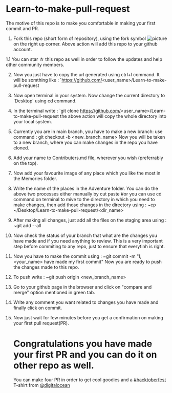 # Learn-to-make-pull-request
The motive of this repo is to make you comfortable in making your first commit and PR.

1. Fork this repo (short form of repository), using the fork symbol ![picture](https://img.icons8.com/ios/2x/code-fork.png) on the right up corner.
    Above action will add this repo to your github account.
    
1.1 You can star ☆ this repo as well in order to follow the updates and help other community members.

2. Now you just have to copy the url generated using ctrl+l command.
   It will be somthing like : `https://github.com/<user_name>/Learn-to-make-pull-request
   
3. Now open terminal in your system.
   Now change the current directory to 'Desktop' using cd command.
   
4. In the terminal write :
    `git clone  https://github.com/<user_name>/Learn-to-make-pull-request
    the above action will copy the whole directory into your local system.
    
5. Currently you are in main branch, you have to make a new branch:
    use command : git checkout -b <new_branch_name>
    Now you will be taken to a new branch, where you can make changes in the repo you have cloned.
    
6. Add your name to Contributers.md file, wherever you wish (preferrably on the top).

7. Now add your favourite image of any place which you like the most in the Memories folder.

8. Write the name of the places in the Adventure folder.
    You can do the above two processes either manually by cut paste #or
    you can use cd command on terminal to mive to the directory in which you need to make changes, then
    add those changes in the directory using : 
    ~cp <path of file to copy> ~/Desktop/Learn-to-make-pull-request/<dir_name>
    
 9. After making all changes, just add all the files on the staging area using : 
    ~git add --all
    
 10. Now check the status of your branch that what are the changes you have made and if you need anything to review.
     This is a very important step before commiting to any repo, just to ensure that everytinh is right.
     
  11. Now you have to make the commit using :
      ~git commit -m "I, <your_name> have made my first commit"
      Now you are ready to push the changes made to this repo.
      
  12. To push write : ~git push origin <new_branch_name>
  
  13. Go to your github page in the browser and click on "compare and merge"  option mentioned in green tab.
  
  14. Write any comment you want related to changes you have made and finally click on commit.
  
  15. Now just wait for few minutes before you get a confirmation on making your first pull request(PR).
  
      # Congratulations you have made your first PR and you can do it on other repo as well.
        You can make four PR in order to get cool goodies and a [#hacktoberfest](https://hacktoberfest.digitalocean.com/) T-shirt from [@digitalocean](https://www.digitalocean.com/)
